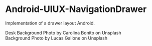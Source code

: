 # Android-UIUX-NavigationDrawer
Implementation of a drawer layout Android.  

Desk Background Photo by Carolina Bonito on Unsplash  
Background Photo by Lucas Gallone on Unsplash
